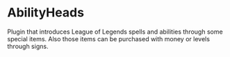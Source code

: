 # AbilityHeads
Plugin that introduces League of Legends spells and abilities through some special items. Also those items can be purchased with money or levels through signs.
